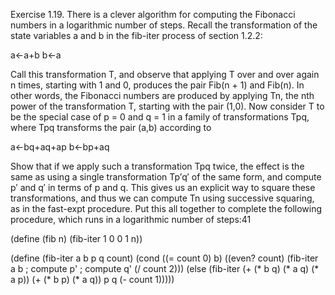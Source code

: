 Exercise 1.19. There is a clever algorithm for computing the Fibonacci numbers in a logarithmic number of steps. Recall the transformation of the state variables a and b in the fib-iter process of section 1.2.2:

a←a+b
b←a

Call this transformation T, and observe that applying T over and over again n times, starting with 1 and 0, produces the pair Fib(n + 1) and Fib(n). In other words, the Fibonacci numbers are produced by applying Tn, the nth power of the transformation T, starting with the pair (1,0). Now consider T to be the special case of p = 0 and q = 1 in a family of transformations Tpq, where Tpq transforms the pair (a,b) according to

a←bq+aq+ap
b←bp+aq

Show that if we apply such a transformation Tpq twice, the effect is the same as using a single transformation Tp′q′ of the same form, and compute p′ and q′ in terms of p and q. This gives us an explicit way to square these transformations, and thus we can compute Tn using successive squaring, as in the fast-expt procedure. Put this all together to complete the following procedure, which runs in a logarithmic number of steps:41

(define (fib n)
  (fib-iter 1 0 0 1 n))
 
(define (fib-iter a b p q count)
  (cond ((= count 0) b)
        ((even? count)
         (fib-iter a
                   b
                   <??>      ; compute p'
                   <??>      ; compute q'
                   (/ count 2)))
        (else (fib-iter (+ (* b q) (* a q) (* a p))
                        (+ (* b p) (* a q))
                        p
                        q
                        (- count 1)))))
